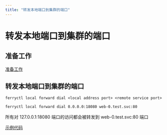 ```yaml
---
title: "转发本地端口到集群的端口"
---
```


# 转发本地端口到集群的端口

## 准备工作

[准备工作](/docs/user/preparation)

## 转发本地端口到集群的端口

    ferryctl local forward dial <local address port> <remote service port>

``` bash
ferryctl local forward dial 0.0.0.0:18080 web-0.test.svc:80
```

所有对 127.0.0.1:18080 端口的访问都会被转发到 web-0.test.svc:80 端口

[示例代码](https://github.com/ferryproxy/ferry/blob/main/test/test/test-forward.sh)
